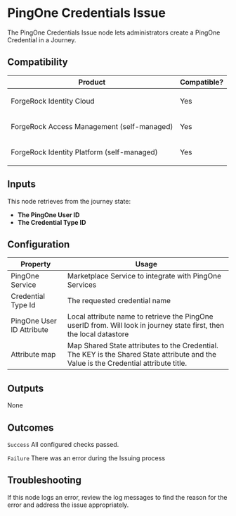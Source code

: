 # PingOne Credentials Issue

The PingOne Credentials Issue node lets administrators create a PingOne Credential in a Journey.

## Compatibility

<table>
  <colgroup>
    <col>
    <col>
  </colgroup>
  <thead>
  <tr>
    <th>Product</th>
    <th>Compatible?</th>
  </tr>
  </thead>
  <tbody>
  <tr>
    <td><p>ForgeRock Identity Cloud</p></td>
    <td><p><span>Yes</span></p></td>
  </tr>
  <tr>
    <td><p>ForgeRock Access Management (self-managed)</p></td>
    <td><p><span>Yes</span></p></td>
  </tr>
  <tr>
    <td><p>ForgeRock Identity Platform (self-managed)</p></td>
    <td><p><span>Yes</span></p></td>
  </tr>
  </tbody>
</table>

## Inputs

This node retrieves from the journey state:
* **The PingOne User ID**
* **The Credential Type ID**

## Configuration

<table>
  <thead>
    <th>Property</th>
    <th>Usage</th>
  </thead>
  <tbody>
    <tr>
      <td>PingOne Service</td>
      <td>Marketplace Service to integrate with PingOne Services
      </td>
    </tr>
  <tr>
    <td>Credential Type Id</td>
    <td>The requested credential name</td>
  </tr>
     <tr>
      <td>PingOne User ID Attribute</td>
      <td>Local attribute name to retrieve the PingOne userID from.  Will look in journey state first, then the local datastore
</td>
    </tr>
     <tr>
      <td>Attribute map</td>
      <td>Map Shared State attributes to the Credential. The KEY is the Shared State attribute and the Value is the Credential attribute title.</td>
    </tr>

  </tbody>
</table>

## Outputs

None

## Outcomes

`Success`
All configured checks passed.

`Failure`
There was an error during the Issuing process

## Troubleshooting

If this node logs an error, review the log messages to find the reason for the error and address the issue
appropriately.

